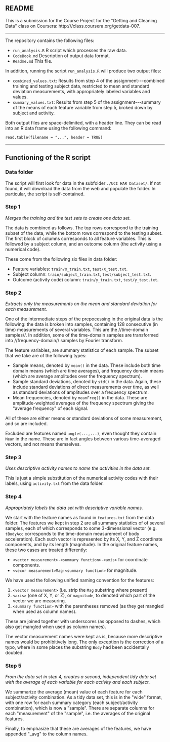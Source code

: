 ## README ##

This is a submission for the Course Project for the "Getting and Cleaning Data"
class on Coursera: http:///class.coursera.org/getdata-007.

---

The repository contains the following files:

*   `run_analysis.R` R script which processes the raw data.
*   `CodeBook.md` Description of output data format.
*   `Readme.md` This file.

In addition, running the script `run_analysis.R` will produce two output files:

*   `combined_values.txt`: Results from step 4 of the assignment---combined
    training and testing subject data, restricted to mean and standard
    deviation measurements, with appropriately labeled variables and values.
*   `summary_values.txt`: Results from step 5 of the assignment---summary of
    the means of each feature variable from step 5, broked down by subject and
    activity.
    
Both output files are space-delimited, with a header line. They can be read
into an R data frame using the following command:
```
read.table(filename = "...", header = TRUE)
```

---
## Functioning of the R script ##

### Data folder ###

The script will first look for data in the subfolder
`./UCI HAR Dataset/`. If not found, it will download the data from the web
and populate the folder. In particular, the script is self-contained.
    
### Step 1 ###
*Merges the training and the test sets to create one data set.*

The data is combined as follows. The top rows correspond to the training
subset of the data, while the bottom rows correspond to the testing subset.
The first block of columns corresponds to all feature variables. This is
followed by a subject column, and an outcome column (the activity using
a numerical code).

These come from the following six files in data folder:

*   Feature variables: `train/X_train.txt`, `test/X_test.txt`.
*   Subject column: `train/subject_train.txt`, `test/subject_test.txt`.
*   Outcome (activity code) column: `train/y_train.txt`, `test/y_test.txt`.

### Step 2 ###
*Extracts only the measurements on the mean and standard deviation for each
measurement.*
    
One of the intermediate steps of the prepocessing in the original data is
the following: the data is broken into samples, containing 128 consecutive
(in time) measurements of several variables. This are the //time-domain
samples//. In addition, some of the time-domain samples are transformed
into //frequency-domain// samples by Fourier transform.

The feature variables, are summary statistics of each sample. The subset that
we take are of the following types:

*   Sample means, denoted by `mean()` in the data. These include both
    time domain means (which are time averages), and frequency domain means
    (which are average amplitudes over the frequency spectrum).
*   Sample standard deviations, denoted by `std()` in the data. Again,
    these include standard deviations of direct measurements over time, as
    well as standard deviations of amplitudes over a frequency spectrum.
*   Mean frequencies, denoted by `meanFreq()` in the data. These are
    amplitude-weighted averages of the frequency spectrum giving the
    "average frequency" of each signal.

All of these are either means or standard deviations of some measurement, and
so are included.

Excluded are features named `angle(...,...)`, even thought they contain
`Mean` in the name. These are in fact angles between various time-averaged
vectors, and not means themselves.

### Step 3 ###
*Uses descriptive activity names to name the activities in the data set.*

This is just a simple substitution of the numerical activity codes with their
labels, using `activity.txt` from the data folder.

### Step 4 ###
*Appropriately labels the data set with descriptive variable names.*

We start with the feature names as found in `features.txt` from the data
folder. The features we kept in step 2 are all summary statistics of of
several samples, each of which corresponds to some 3-dimensional vector
(e.g. `tBodyAcc` corresponds to the time-domain measurement of body
acceleration). Each such vector is represented by its X, Y, and Z coordinate
components, and by its length (magnitude). In the original feature names, these
two cases are treated differently:

*   `<vector measurement>-<summary function>-<axis>` for coordinate components.
*   `<vecor measurement>Mag-<summary function>` for magnitude.

We have used the following unified naming convention for the features:

1.  `<vector measurement>` (i.e. strip the `Mag` substring where present)
2.  `<axis>` (one of X, Y, or Z), or `magnitude`, to denoted which part
    of the vector we are measuring.
3.  `<summary function>` with the parentheses removed (as they get mangled when
    used as column names).

These are joined together with underscores (as opposed to dashes, which also
get mangled when used as column names).

The vector measurement names were kept as is, because more descriptive names
would be prohibitively long. The only exception is the correction of a typo,
where in some places the substring `Body` had been accidentally doubled.

### Step 5 ###
*From the data set in step 4, creates a second, independent tidy data
set with the average of each variable for each activity and each subject.*

We summarize the average (mean) value of each feature for each subject/activity
combination. As a tidy data set, this is in the "wide" format, with one row
for each summary category (each subject/activity combination), which is now
a "sample". There are separate columns for each "measurement" of the "sample",
i.e. the averages of the original features.

Finally, to emphasize that these are averages of the features, we have appended
"_avg" to the column names.
